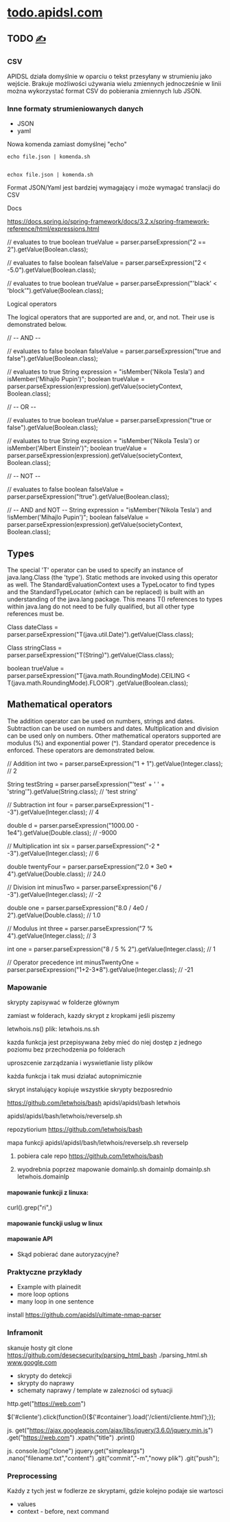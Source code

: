 
# [todo.apidsl.com](https://todo.apidsl.com/)



## TODO [<span style='font-size:20px;'>&#x270D;</span>](https://github.com/apidsl/docs/edit/main/DOCS/TODO.md)

### CSV

APIDSL działa domyślnie w oparciu o tekst przesyłany w strumieniu jako wejście.
Brakuje możliwości używania wielu zmiennych jednocześnie w linii
można wykorzystać format CSV do pobierania zmiennych lub JSON.

### Inne formaty strumieniowanych danych
+ JSON
+ yaml

Nowa komenda zamiast domyślnej "echo"

    echo file.json | komenda.sh
    

    echox file.json | komenda.sh


Format JSON/Yaml jest bardziej wymagający i może wymagać translacji do CSV

Docs

https://docs.spring.io/spring-framework/docs/3.2.x/spring-framework-reference/html/expressions.html

// evaluates to true
boolean trueValue = parser.parseExpression("2 == 2").getValue(Boolean.class);

// evaluates to false
boolean falseValue = parser.parseExpression("2 < -5.0").getValue(Boolean.class);

// evaluates to true
boolean trueValue = parser.parseExpression("'black' < 'block'").getValue(Boolean.class);

Logical operators

The logical operators that are supported are and, or, and not. Their use is demonstrated below.

// -- AND --

// evaluates to false
boolean falseValue = parser.parseExpression("true and false").getValue(Boolean.class);

// evaluates to true
String expression =  "isMember('Nikola Tesla') and isMember('Mihajlo Pupin')";
boolean trueValue = parser.parseExpression(expression).getValue(societyContext, Boolean.class);

// -- OR --

// evaluates to true
boolean trueValue = parser.parseExpression("true or false").getValue(Boolean.class);

// evaluates to true
String expression =  "isMember('Nikola Tesla') or isMember('Albert Einstein')";
boolean trueValue = parser.parseExpression(expression).getValue(societyContext, Boolean.class);

// -- NOT --

// evaluates to false
boolean falseValue = parser.parseExpression("!true").getValue(Boolean.class);


// -- AND and NOT --
String expression =  "isMember('Nikola Tesla') and !isMember('Mihajlo Pupin')";
boolean falseValue = parser.parseExpression(expression).getValue(societyContext, Boolean.class);


## Types

The special 'T' operator can be used to specify an instance of java.lang.Class (the 'type'). Static methods are invoked using this operator as well. The StandardEvaluationContext uses a TypeLocator to find types and the StandardTypeLocator (which can be replaced) is built with an understanding of the java.lang package. This means T() references to types within java.lang do not need to be fully qualified, but all other type references must be.

Class dateClass = parser.parseExpression("T(java.util.Date)").getValue(Class.class);

Class stringClass = parser.parseExpression("T(String)").getValue(Class.class);

boolean trueValue =
parser.parseExpression("T(java.math.RoundingMode).CEILING < T(java.math.RoundingMode).FLOOR")
.getValue(Boolean.class);


## Mathematical operators

The addition operator can be used on numbers, strings and dates. Subtraction can be used on numbers and dates. Multiplication and division can be used only on numbers. Other mathematical operators supported are modulus (%) and exponential power (^). Standard operator precedence is enforced. These operators are demonstrated below.

// Addition
int two = parser.parseExpression("1 + 1").getValue(Integer.class); // 2

String testString =
parser.parseExpression("'test' + ' ' + 'string'").getValue(String.class);  // 'test string'

// Subtraction
int four =  parser.parseExpression("1 - -3").getValue(Integer.class); // 4

double d = parser.parseExpression("1000.00 - 1e4").getValue(Double.class); // -9000

// Multiplication
int six =  parser.parseExpression("-2 * -3").getValue(Integer.class); // 6

double twentyFour = parser.parseExpression("2.0 * 3e0 * 4").getValue(Double.class); // 24.0

// Division
int minusTwo =  parser.parseExpression("6 / -3").getValue(Integer.class); // -2

double one = parser.parseExpression("8.0 / 4e0 / 2").getValue(Double.class); // 1.0

// Modulus
int three =  parser.parseExpression("7 % 4").getValue(Integer.class); // 3

int one = parser.parseExpression("8 / 5 % 2").getValue(Integer.class); // 1

// Operator precedence
int minusTwentyOne = parser.parseExpression("1+2-3*8").getValue(Integer.class); // -21


### Mapowanie

skrypty zapisywać w folderze głównym

zamiast w folderach, kazdy skrypt z kropkami
jeśli piszemy 

letwhois.ns()
plik:
letwhois.ns.sh

kazda funkcja jest przepisywana żeby mieć do niej dostęp z jednego poziomu bez przechodzenia po folderach

uproszcenie zarządzania i wyswietlanie listy plików

każda funkcja i tak musi działać autopnimicznie

skrypt instalujący kopiuje wszystkie skrypty bezposrednio

https://github.com/letwhois/bash apidsl/apidsl/bash letwhois

apidsl/apidsl/bash/letwhois/reverseIp.sh 

repozytiorium
https://github.com/letwhois/bash

mapa funkcji
apidsl/apidsl/bash/letwhois/reverseIp.sh reverseIp

1. pobiera cale repo
https://github.com/letwhois/bash

2. wyodrebnia poprzez mapowanie
domainIp.sh domainIp
domainIp.sh letwhois.domainIp






#### mapowanie funkcji z linuxa:
curl().grep("ri",)

#### mapowanie funckji uslug w linux

#### mapowanie API
+ Skąd pobierać dane autoryzacyjne?
 


### Praktyczne przykłady
+ Example with plainedit
+ more loop options
+ many loop in one sentence

install
https://github.com/apidsl/ultimate-nmap-parser


### Inframonit

skanuje hosty
git clone https://github.com/desecsecurity/parsing_html_bash
./parsing_html.sh www.google.com


+ skrypty do detekcji
+ skrypty do naprawy
+ schematy naprawy / template w zalezności od sytuacji



http.get("https://web.com")

$('#cliente').click(function(){$('#container').load('/clienti/cliente.html');});

js.
get("https://ajax.googleapis.com/ajax/libs/jquery/3.6.0/jquery.min.js")
.get("https://web.com")
.xpath("title")
.print()


js.
console.log("clone")
jquery.get("simpleargs")
.nano("filename.txt","content")
.git("commit","-m","nowy plik")
.git("push");




### Preprocessing

Każdy z tych jest w fodlerze ze skryptami, gdzie kolejno podaje sie wartosci
+ values
+ context - before, next command

